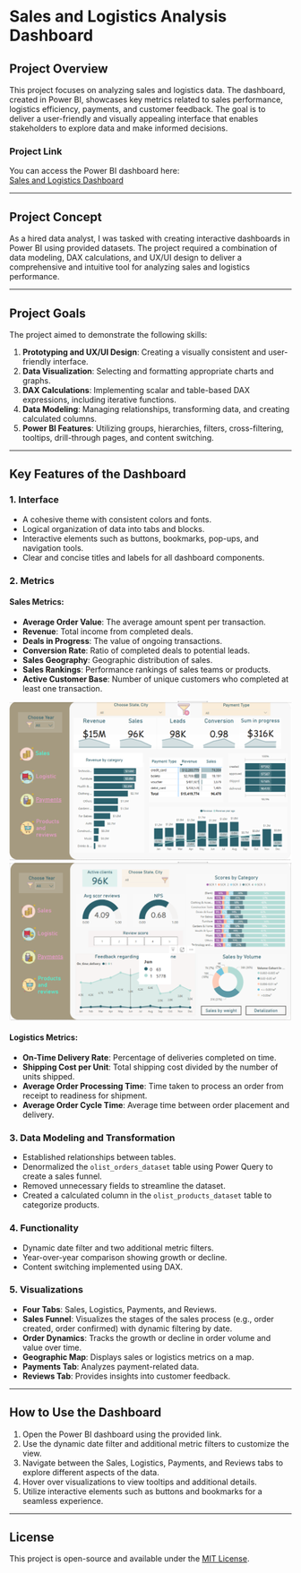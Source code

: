 # Sales and Logistics Analysis Dashboard

## Project Overview

This project focuses on analyzing sales and logistics data. The dashboard, created in Power BI, showcases key metrics related to sales performance, logistics efficiency, payments, and customer feedback. The goal is to deliver a user-friendly and visually appealing interface that enables stakeholders to explore data and make informed decisions.

### Project Link
You can access the Power BI dashboard here:  
[Sales and Logistics Dashboard](https://drive.google.com/file/d/17aAbr6_N3lK5JODI2rCJ-b7Vuv10wTJ-/view?usp=drive_link)

---

## Project Concept

As a hired data analyst, I was tasked with creating interactive dashboards in Power BI using provided datasets. The project required a combination of data modeling, DAX calculations, and UX/UI design to deliver a comprehensive and intuitive tool for analyzing sales and logistics performance.

---

## Project Goals

The project aimed to demonstrate the following skills:
1. **Prototyping and UX/UI Design**: Creating a visually consistent and user-friendly interface.
2. **Data Visualization**: Selecting and formatting appropriate charts and graphs.
3. **DAX Calculations**: Implementing scalar and table-based DAX expressions, including iterative functions.
4. **Data Modeling**: Managing relationships, transforming data, and creating calculated columns.
5. **Power BI Features**: Utilizing groups, hierarchies, filters, cross-filtering, tooltips, drill-through pages, and content switching.

---

## Key Features of the Dashboard

### 1. **Interface**
- A cohesive theme with consistent colors and fonts.
- Logical organization of data into tabs and blocks.
- Interactive elements such as buttons, bookmarks, pop-ups, and navigation tools.
- Clear and concise titles and labels for all dashboard components.

### 2. **Metrics**
#### Sales Metrics:
- **Average Order Value**: The average amount spent per transaction.
- **Revenue**: Total income from completed deals.
- **Deals in Progress**: The value of ongoing transactions.
- **Conversion Rate**: Ratio of completed deals to potential leads.
- **Sales Geography**: Geographic distribution of sales.
- **Sales Rankings**: Performance rankings of sales teams or products.
- **Active Customer Base**: Number of unique customers who completed at least one transaction.
<img src="https://github.com/DAIvdetango/Power-BI-project/blob/main/images/Power_BI_1.png" alt="Power BI" width="650">

<img src="https://github.com/DAIvdetango/Power-BI-project/blob/main/images/Power_BI_2.png" alt="Power BI" width="650">

#### Logistics Metrics:
- **On-Time Delivery Rate**: Percentage of deliveries completed on time.
- **Shipping Cost per Unit**: Total shipping cost divided by the number of units shipped.
- **Average Order Processing Time**: Time taken to process an order from receipt to readiness for shipment.
- **Average Order Cycle Time**: Average time between order placement and delivery.

### 3. **Data Modeling and Transformation**
- Established relationships between tables.
- Denormalized the `olist_orders_dataset` table using Power Query to create a sales funnel.
- Removed unnecessary fields to streamline the dataset.
- Created a calculated column in the `olist_products_dataset` table to categorize products.

### 4. **Functionality**
- Dynamic date filter and two additional metric filters.
- Year-over-year comparison showing growth or decline.
- Content switching implemented using DAX.

### 5. **Visualizations**
- **Four Tabs**: Sales, Logistics, Payments, and Reviews.
- **Sales Funnel**: Visualizes the stages of the sales process (e.g., order created, order confirmed) with dynamic filtering by date.
- **Order Dynamics**: Tracks the growth or decline in order volume and value over time.
- **Geographic Map**: Displays sales or logistics metrics on a map.
- **Payments Tab**: Analyzes payment-related data.
- **Reviews Tab**: Provides insights into customer feedback.

---

## How to Use the Dashboard

1. Open the Power BI dashboard using the provided link.
2. Use the dynamic date filter and additional metric filters to customize the view.
3. Navigate between the Sales, Logistics, Payments, and Reviews tabs to explore different aspects of the data.
4. Hover over visualizations to view tooltips and additional details.
5. Utilize interactive elements such as buttons and bookmarks for a seamless experience.

---

## License

This project is open-source and available under the [MIT License](LICENSE).

